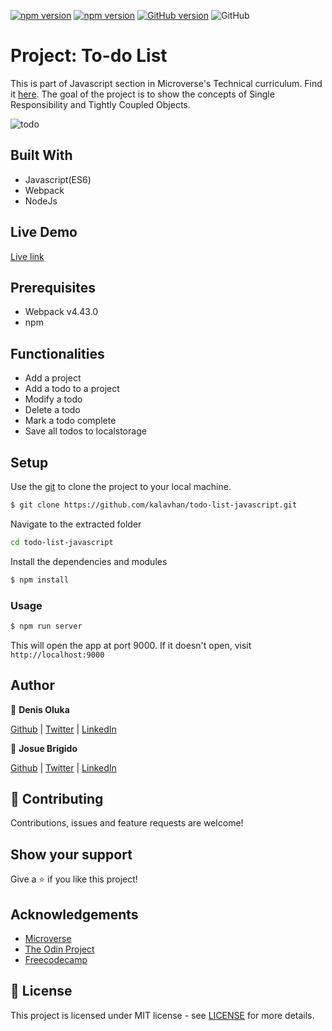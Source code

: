 [![npm version](https://badge.fury.io/js/webpack.svg)](https://badge.fury.io/js/webpack)
[![npm version](https://badge.fury.io/js/npm.svg)](https://badge.fury.io/js/npm)
[![GitHub version](https://badge.fury.io/gh/OlukaDenis%2Frestaurant-page.svg)](https://badge.fury.io/gh/OlukaDenis%2todo-list-javascript)
![GitHub](https://img.shields.io/github/license/kalavhan/todo-list-javascript)

# Project: To-do List

This is part of Javascript section in Microverse's Technical curriculum. Find it [here](https://www.theodinproject.com/courses/javascript/lessons/todo-list).
The goal of the project is to show the concepts of Single Responsibility and Tightly Coupled Objects.

![todo](https://user-images.githubusercontent.com/37341054/81015709-d08e8c00-8e67-11ea-8290-17b8463792aa.png)

## Built With
- Javascript(ES6)
- Webpack
- NodeJs

## Live Demo
[Live link]('https://todo-js-dj.netlify.app/')


## Prerequisites
- Webpack v4.43.0
- npm

## Functionalities 
- Add a project
- Add a todo to a project
- Modify a todo
- Delete a todo
- Mark a todo complete
- Save all todos to localstorage

## Setup

Use the [git](https://git-scm.com/downloads) to clone the project to your local machine.
```sh
$ git clone https://github.com/kalavhan/todo-list-javascript.git
```

Navigate to the extracted folder
```sh 
cd todo-list-javascript
```

Install the dependencies and modules
```sh
$ npm install
```

### Usage
```sh
$ npm run server
```
This will open the app at port 9000. If it doesn't open, visit ```http://localhost:9000```

## Author

👤 **Denis Oluka**

[Github](https://github.com/OlukaDenis) | [Twitter](https://twitter.com/dennylucaz) | [LinkedIn](https://linkedin.com/in/denis-oluka)

👤 **Josue Brigido**

[Github](https://github.com/kalavhan) | [Twitter](https://twitter.com/kalavhan) | [LinkedIn](https://linkedin.com/in/kalavhan)



## 🤝 Contributing

Contributions, issues and feature requests are welcome!

## Show your support

Give a ⭐️ if you like this project!

## Acknowledgements
- [Microverse](https://www.microverse.org/)
- [The Odin Project](https://www.theodinproject.com/)
- [Freecodecamp](http://freecodecamp.org/)

## 📝 License

This project is licensed under MIT license - see [LICENSE](/LICENSE) for more details.


